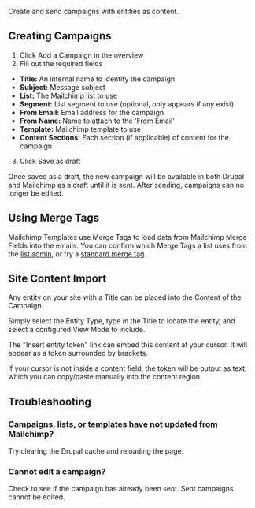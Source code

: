 Create and send campaigns with entities as content.

## Creating Campaigns
1. Click Add a Campaign in the overview
2. Fill out the required fields
  * **Title:** An internal name to identify the campaign
  * **Subject:** Message subject
  * **List:** The Mailchimp list to use
  * **Segment:** List segment to use (optional, only appears if any exist)
  * **From Email:** Email address for the campaign
  * **From Name:** Name to attach to the 'From Email'
  * **Template:** Mailchimp template to use
  * **Content Sections:** Each section (if applicable) of content for the
  campaign
3. Click Save as draft

Once saved as a draft, the new campaign will be available in both Drupal and
Mailchimp as a draft until it is sent. After sending, campaigns can no longer
be edited.

## Using Merge Tags
Mailchimp Templates use Merge Tags to load data from Mailchimp Merge Fields into
the emails. You can confirm which Merge Tags a list uses from the
[list admin](https://admin.mailchimp.com/lists/),
or try a [standard merge tag](https://mailchimp.com/help/all-the-merge-tags-cheat-sheet/).

## Site Content Import
Any entity on your site with a Title can be placed into the Content of the Campaign.

Simply select the Entity Type, type in the Title to locate the entity,
and select a configured View Mode to include.

The "Insert entity token" link can embed this content at your cursor. It will
appear as a token surrounded by brackets.

If your cursor is not inside a content field, the token will be output as text,
which you can copy/paste manually into the content region.

## Troubleshooting
### Campaigns, lists, or templates have not updated from Mailchimp?
  Try clearing the Drupal cache and reloading the page.
### Cannot edit a campaign?
  Check to see if the campaign has already been sent. Sent campaigns cannot be
  edited.

